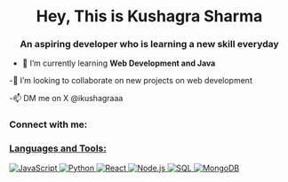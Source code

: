 <h1 align="center">Hey, This is Kushagra Sharma</h1>
<h3 align="center">An aspiring developer who is learning a new skill everyday</h3>

- 🌱 I’m currently learning **Web Development and Java**

-💞️ I’m looking to collaborate on new projects on web development

-📫 DM me on X @ikushagraaa



<h3 align="left">Connect with me:</h3>
<p align="left">
<a href = https://www.instagram.com/kushagra_sharmaaa?igsh=ODMwZHJlemRhM2l2&utm_source=qr
</p>

<h3 align="left">Languages and Tools:</h3>

![JavaScript](https://img.shields.io/badge/-JavaScript-333333?style=flat&logo=javascript)
![Python](https://img.shields.io/badge/-Python-333333?style=flat&logo=python)
![React](https://img.shields.io/badge/-React-333333?style=flat&logo=react)
![Node.js](https://img.shields.io/badge/-Node.js-333333?style=flat&logo=node.js)
![SQL](https://img.shields.io/badge/-SQL-333333?style=flat&logo=postgresql)
![MongoDB](https://img.shields.io/badge/-MongoDB-333333?style=flat&logo=mongodb)
